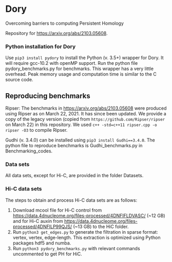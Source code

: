 # Dory
Overcoming barriers to computing Persistent Homology

Repository for https://arxiv.org/abs/2103.05608.


### Python installation for Dory
Use `pip3 install pydory` to install the Python (v. 3.5+) wrapper for Dory. It will require gcc-10.2 with openMP support. Run the python file pydory_benchmarks.py for benchmarks.
This wrapper has a very little overhead. Peak memory usage and computation time is similar to the C source code.

## Reproducing benchmarks
Ripser: The benchmarks in https://arxiv.org/abs/2103.05608 were produced using Ripser as on March 22, 2021. It has since been updated. We provide a copy of the legacy version (copied from `https://github.com/Ripser/ripser` on March 22) in this repository. We used `c++ -std=c++11 ripser.cpp -o ripser -O3` to compile Ripser.

Gudhi (v. 3.4.0) can be installed using `pip3 install Gudhi==3.4.0`. The python file to reproduce benchmarks is Gudhi_benchmarks.py in Benchmarking_codes.

### Data sets
All data sets, except for Hi-C, are provided in the folder Datasets.

### Hi-C data sets
The steps to obtain and process Hi-C data sets are as follows:
1. Download mcool file for Hi-C control from https://data.4dnucleome.org/files-processed/4DNFIFLDVASC/ (~12 GB) and for Hi-C auxin from https://data.4dnucleome.org/files-processed/4DNFILP99QJS/ (~13 GB) to the HiC folder.
2. Run `python3 get_edges.py` to generate the filtration in sparse format: vertex, vertex, edge-length. This extraction is optimized using Python packages hdf5 and numba.
3. Run `python3 pydory_benchmarks.py` with relevant commands uncommented to get PH for HiC.
